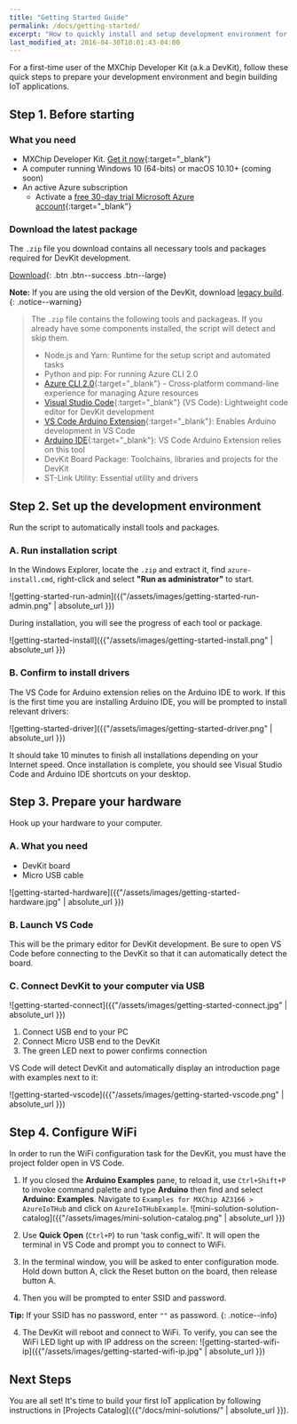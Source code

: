 ```yaml
---
title: "Getting Started Guide"
permalink: /docs/getting-started/
excerpt: "How to quickly install and setup development environment for use with DevKit."
last_modified_at: 2016-04-30T10:01:43-04:00
---
```


For a first-time user of the MXChip Developer Kit (a.k.a DevKit), follow these quick steps to prepare your development environment and begin building IoT applications.

## Step 1. Before starting

### What you need

* MXChip Developer Kit. [Get it now](http://microsoft.github.io/azure-iot-developer-kit){:target="_blank"}
* A computer running Windows 10 (64-bits) or macOS 10.10+ (coming soon)
* An active Azure subscription
  * Activate a [free 30-day trial Microsoft Azure account](https://azureinfo.microsoft.com/us-freetrial.html){:target="_blank"}

### Download the latest package

The `.zip` file you download contains all necessary tools and packages required for DevKit development.

[<i class='fa fa-download'></i> Download](https://azureboard.blob.core.windows.net/installpackage/usb_install_latest.zip){: .btn .btn--success .btn--large}

**Note:** If you are using the old version of the DevKit, download [legacy build](https://azureboard.blob.core.windows.net/installpackage/usb_install_legacy.zip).
{: .notice--warning}

> The `.zip` file contains the following tools and packageas. If you already have some components installed, the script will detect and skip them.
> * Node.js and Yarn: Runtime for the setup script and automated tasks
> * Python and pip: For running Azure CLI 2.0
> * [Azure CLI 2.0](https://docs.microsoft.com/en-us/cli/azure/overview){:target="_blank"} - Cross-platform  command-line experience for managing Azure resources
> * [Visual Studio Code](https://code.visualstudio.com/){:target="_blank"} (VS Code): Lightweight code editor for DevKit development
> * [VS Code Arduino Extension](https://marketplace.visualstudio.com/items?itemName=vsciot-vscode.vscode-arduino){:target="_blank"}: Enables Arduino development in VS Code
> * [Arduino IDE](https://www.arduino.cc/en/Main/Software){:target="_blank"}: VS Code Arduino Extension relies on this tool
> * DevKit Board Package: Toolchains, libraries and projects for the DevKit
> * ST-Link Utility: Essential utility and drivers

## Step 2. Set up the development environment

Run the script to automatically install tools and packages.

### A. Run installation script

In the Windows Explorer, locate the `.zip` and extract it, find `azure-install.cmd`, right-click and select **"Run as administrator"** to start.

![getting-started-run-admin]({{"/assets/images/getting-started-run-admin.png" | absolute_url }})

During installation, you will see the progress of each tool or package.

![getting-started-install]({{"/assets/images/getting-started-install.png" | absolute_url }})

### B. Confirm to install drivers

The VS Code for Arduino extension relies on the Arduino IDE to work. If this is the first time you are installing Arduino IDE, you will be prompted to install relevant drivers:

![getting-started-driver]({{"/assets/images/getting-started-driver.png" | absolute_url }})

It should take 10 minutes to finish all installations depending on your Internet speed. Once installation is complete, you should see Visual Studio Code and Arduino IDE shortcuts on your desktop.

## Step 3. Prepare your hardware

Hook up your hardware to your computer.

### A. What you need

* DevKit board
* Micro USB cable

![getting-started-hardware]({{"/assets/images/getting-started-hardware.jpg" | absolute_url }})

### B. Launch VS Code

This will be the primary editor for DevKit development. Be sure to open VS Code before connecting to the DevKit so that it can automatically detect the board.

### C. Connect DevKit to your computer via USB

![getting-started-connect]({{"/assets/images/getting-started-connect.jpg" | absolute_url }})

1. Connect USB end to your PC
2. Connect Micro USB end to the DevKit
3. The green LED next to power confirms connection

VS Code will detect DevKit and automatically display an introduction page with examples next to it:

![getting-started-vscode]({{"/assets/images/getting-started-vscode.png" | absolute_url }})

## Step 4. Configure WiFi

In order to run the WiFi configuration task for the DevKit, you must have the project folder open in VS Code.

1. If you closed the **Arduino Examples** pane, to reload it, use `Ctrl+Shift+P` to invoke command palette and type **Arduino** then find and select **Arduino: Examples**. Navigate to `Examples for MXChip AZ3166 > AzureIoTHub` and click on `AzureIoTHubExample`.
 ![mini-solution-solution-catalog]({{"/assets/images/mini-solution-catalog.png" | absolute_url }})

2. Use **Quick Open** (`Ctrl+P`) to run 'task config_wifi'. It will open the terminal in VS Code and prompt you to connect to WiFi.

3. In the terminal window, you will be asked to enter configuration mode. Hold down button A, click the Reset button on the board, then release button A.

4. Then you will be prompted to enter SSID and password.

 **Tip:** If your SSID has no password, enter `""` as password.
 {: .notice--info}

4. The DevKit will reboot and connect to WiFi. To verify, you can see the WiFi LED light up with IP address on the screen:
 ![getting-started-wifi-ip]({{"/assets/images/getting-started-wifi-ip.jpg" | absolute_url }})

## Next Steps

You are all set! It's time to build your first IoT application by following instructions in [Projects Catalog]({{"/docs/mini-solutions/" | absolute_url }}).
